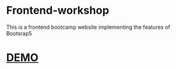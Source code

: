 # Frontend-workshop

This is a  frontend bootcamp website implementing the features of Bootsrap5

# [DEMO](https://happy-meitner-6ec48d.netlify.app)
